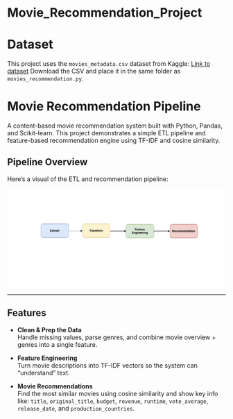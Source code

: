 # Movie_Recommendation_Project

# Dataset

This project uses the `movies_metadata.csv` dataset from Kaggle:
[Link to dataset](https://www.kaggle.com/rounakbanik/the-movies-dataset)
Download the CSV and place it in the same folder as `movies_recommendation.py`.



# Movie Recommendation Pipeline

A content-based movie recommendation system built with Python, Pandas, and Scikit-learn. This project demonstrates a simple ETL pipeline and feature-based recommendation engine using TF-IDF and cosine similarity.

## Pipeline Overview

Here’s a visual of the ETL and recommendation pipeline:

![Movie Recommendation Pipeline](movie_recommendation_pipeline.png)



---

## Features

- **Clean & Prep the Data**  
  Handle missing values, parse genres, and combine movie overview + genres into a single feature.

- **Feature Engineering**  
  Turn movie descriptions into TF-IDF vectors so the system can “understand” text.

- **Movie Recommendations**  
  Find the most similar movies using cosine similarity and show key info like:
  `title`, `original_title`, `budget`, `revenue`, `runtime`, `vote_average`, `release_date`, and `production_countries`.

